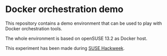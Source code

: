 # Docker orchestration demo

This repository contains a demo environment that can be used to play with Docker
orchestration tools.

The whole environment is based on openSUSE 13.2 as Docker host.

This experiment has been made during [SUSE Hackweek](https://hackweek.suse.com/11/projects/620).

